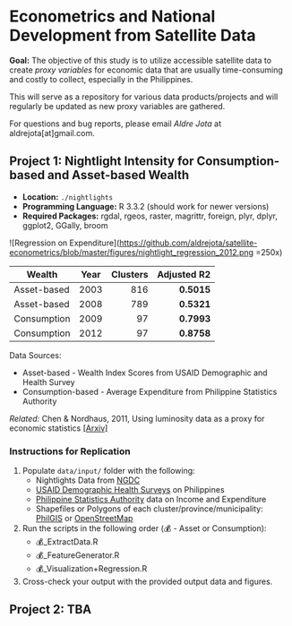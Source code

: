 # Econometrics and National Development from Satellite Data

**Goal:** The objective of this study is to utilize accessible satellite data to create *proxy variables* for economic data that are usually time-consuming and costly to collect, especially in the Philippines. 

This will serve as a repository for various data products/projects and will regularly be updated as new proxy variables are gathered.

For questions and bug reports, please email *Aldre Jota* at aldrejota[at]gmail.com.

## Project 1: Nightlight Intensity for Consumption-based and Asset-based Wealth

* **Location:** ```./nightlights```
* **Programming Language:** R 3.3.2 (should work for newer versions)
* **Required Packages:** rgdal, rgeos, raster, magrittr, foreign, plyr, dplyr, ggplot2, GGally, broom

![Regression on Expenditure](https://github.com/aldrejota/satellite-econometrics/blob/master/figures/nightlight_regression_2012.png =250x)

| Wealth   | Year        | Clusters  | Adjusted R2|
| ---------|:-------:| -----:|-----------:|
| Asset-based    | 2003 | 816 |	**0.5015** |
| Asset-based    | 2008 | 789| **0.5321** |
| Consumption | 2009 | 97| **0.7993** |
| Consumption | 2012 | 97 | **0.8758** |

Data Sources:

* Asset-based - Wealth Index Scores from USAID Demographic and Health Survey
* Consumption-based - Average Expenditure from Philippine Statistics Authority 

*Related:* Chen & Nordhaus, 2011, Using luminosity data as a proxy for
economic statistics [[Arxiv]](http://www.econ.yale.edu/~nordhaus/homepage/documents/CN_lumen_PNAS_2011.pdf)

### Instructions for Replication

1. Populate ```data/input/``` folder with the following:
	* Nightlights Data from [NGDC](https://ngdc.noaa.gov/eog/dmsp/downloadV4composites.html)
	* [USAID Demographic Health Surveys](http://dhsprogram.com/data/) on Philippines
	* [Philippine Statistics Authority](https://psa.gov.ph/tags/income-and-expenditure) data on Income and Expenditure
	* Shapefiles or Polygons of each cluster/province/municipality: [PhilGIS](philgis.org) or [OpenStreetMap](https://www.openstreetmap.org)
2. Run the scripts in the following order (💰 - Asset or Consumption):
	* 💰_ExtractData.R
	* 💰_FeatureGenerator.R
	* 💰_Visualization+Regression.R
3. Cross-check your output with the provided output data and figures.

## Project 2: TBA


